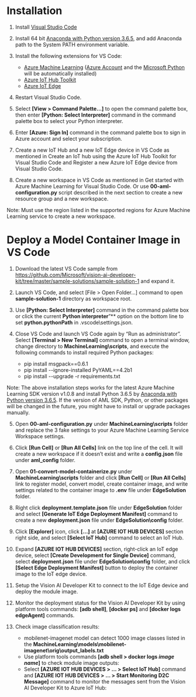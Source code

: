 # Installation

1. Install [Visual Studio Code](https://code.visualstudio.com/Download)

2. Install 64 bit [Anaconda with Python version 3.6.5](https://repo.anaconda.com/archive/Anaconda3-5.2.0-Windows-x86_64.exe), and add Anaconda path to the System PATH environment variable. 

3. Install the following extensions for VS Code:
    * [Azure Machine Learning](https://marketplace.visualstudio.com/items?itemName=ms-toolsai.vscode-ai) ([Azure Account](https://marketplace.visualstudio.com/items?itemName=ms-vscode.azure-account) and the [Microsoft Python](https://marketplace.visualstudio.com/items?itemName=ms-python.python) will be automatically installed)
    * [Azure IoT Hub Toolkit](https://marketplace.visualstudio.com/items?itemName=vsciot-vscode.azure-iot-toolkit)
    * [Azure IoT Edge](https://marketplace.visualstudio.com/items?itemName=vsciot-vscode.azure-iot-edge) 

4. Restart Visual Studio Code.

5. Select **[View > Command Palette…]** to open the command palette box, then enter **[Python: Select Interpreter]** command in the command palette box to select your Python interpreter.

6. Enter **[Azure: Sign In]** command in the command palette box to sign in Azure account and select your subscription.

7. Create a new IoT Hub and a new IoT Edge device in VS Code as mentioned in Create an IoT hub using the Azure IoT Hub Toolkit for Visual Studio Code and Register a new Azure IoT Edge device from Visual Studio Code. 

8. Create a new workspace in VS Code as mentioned in Get started with Azure Machine Learning for Visual Studio Code. Or use **00-aml-configuration.py** script described in the next section to create a new resource group and a new workspace.

Note: Must use the region listed in the supported regions for Azure Machine Learning service to create a new workspace.

# Deploy a Model Container Image in VS Code 

1. Download the latest VS Code sample from https://github.com/Microsoft/vision-ai-developer-kit/tree/master/sample-solutions/sample-solution-1 and expand it. 

2. Launch VS Code, and select [File > Open Folder…] command to open **sample-solution-1** directory as workspace root. 

3. Use **[Python: Select Interpreter]** command in the command palette box or click the current **Python interpreter**”** option on the bottom line to set **python.pythonPath** in .vscode\settings.json. 

4. Close VS Code and launch VS Code again by “Run as administrator”. Select **[Terminal > New Terminal]** command to open a terminal window, change directory to **MachineLearning\scripts**, and execute the following commands to install required Python packages: 
    * pip install msgpack==0.6.1
    * pip install --ignore-installed PyYAML==4.2b1
    * pip install --upgrade -r requirements.txt

Note: The above installation steps works for the latest Azure Machine Learning SDK version v1.0.8 and install Python 3.6.5 by [Anaconda with Python version 3.6.5](https://repo.anaconda.com/archive/Anaconda3-5.2.0-Windows-x86_64.exe). If the version of AML SDK, Python, or other packages will be changed in the future, you might have to install or upgrade packages manually. 

5. Open **00-aml-configuration.py** under **MachineLearning\scripts** folder and replace the 3 fake settings to your Azure Machine Learning Service Workspace settings.

6. Click **[Run Cell]** or **[Run All Cells]** link on the top line of the cell. It will create a new workspace if it doesn’t exist and write a **config.json** file under **aml_config** folder. 

7. Open **01-convert-model-containerize.py** under **MachineLearning\scripts** folder and click **[Run Cell]** or **[Run All Cells]** link to register model, convert model, create container image, and write settings related to the container image to **.env** file under **EdgeSolution** folder. 

8. Right click **deployment.template.json** file under **EdgeSolution** folder and select **[Generate IoT Edge Deployment Manifest]** command to create a new **deployment.json** file under **EdgeSolution\config** folder.

9. Click **[Explorer]** icon, click **[…]** at **[AZURE IOT HUB DEVICES]** section right side, and select **[Select IoT Hub]** command to select an IoT Hub. 

10. Expand **[AZURE IOT HUB DEVICES]** section, right-click an IoT edge device, select **[Create Development for Single Device]** command, select **deployment.json** file under **EdgeSolution\config** folder, and click **[Select Edge Deployment Manifest]** button to deploy the container image to the IoT edge device. 

11. Setup the Vision AI Developer Kit to connect to the IoT Edge device and deploy the module image. 

12. Monitor the deployment status for the Vision AI Developer Kit by using platform tools commands: **[adb shell]**, **[docker ps]** and **[docker logs edgeAgent]** commands. 

13. Check image classification results: 
    * mobilenet-imagenet model can detect 1000 image classes listed in the **MachineLearning\models\mobilenet-imagenet\orig\output_labels.txt**
    * Use platform tools commands **[adb shell > docker logs *image name*]** to check module image outputs:
    * Select **[AZURE IOT HUB DEVICES > … > Select IoT Hub]** command and **[AZURE IOT HUB DEVICES > … > Start Monitoring D2C Message]** command to monitor the messages sent from the Vision AI Developer Kit to Azure IoT Hub: